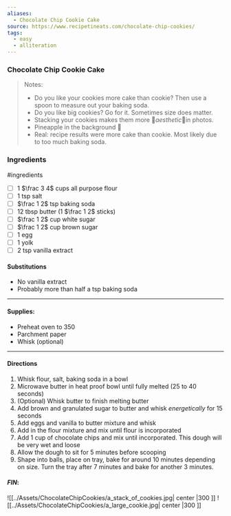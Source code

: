 ```yaml
---
aliases:
  - Chocolate Chip Cookie Cake
source: https://www.recipetineats.com/chocolate-chip-cookies/
tags:
  - easy
  - alliteration
---
```

### Chocolate Chip Cookie Cake 

 > Notes: 
 >- Do you like your cookies more cake than cookie? Then use a spoon to measure out your baking soda. 
 >- Do you like big cookies? Go for it. Sometimes size does matter. 
 >- Stacking your cookies makes them more 🌟*aesthetic*🌟in photos. 
 >- Pineapple in the background 🍍
 >- Real: recipe results were more cake than cookie. Most likely due to too much baking soda. 

### Ingredients
#ingredients 
- [ ]  1 $\frac 3 4$ cups all purpose flour
- [ ] 1 tsp salt
- [ ] $\frac 1 2$ tsp baking soda
- [ ] 12 tbsp butter (1 $\frac 1 2$ sticks)
- [ ] $\frac 1 2$ cup white sugar
- [ ] $\frac 1 2$ cup brown sugar
- [ ] 1 egg
- [ ] 1 yolk 
- [ ] 2 tsp vanilla extract
#### Substitutions
- No vanilla extract
- Probably more than half a tsp baking soda
---
#### Supplies:
- Preheat oven to 350
- Parchment paper
- Whisk (optional)

---
#### Directions
1. Whisk flour, salt, baking soda in a bowl
3. Microwave butter in heat proof bowl until fully melted (25 to 40 seconds)
4. (Optional) Whisk butter to finish melting butter
2. Add brown and granulated sugar to butter and whisk *energetically* for 15 seconds
5. Add eggs and vanilla to butter mixture and whisk
6. Add in the flour mixture and mix until flour is incorporated
7. Add 1 cup of chocolate chips and mix until incorporated. This dough will be very wet and loose
8. Allow the dough to sit for 5 minutes before scooping
9. Shape into balls, place on tray, bake for around 10 minutes depending on size. Turn the tray after 7 minutes and bake for another 3 minutes. 

#### *FIN*:
![[../Assets/ChocolateChipCookies/a_stack_of_cookies.jpg| center |300 ]]
![[../Assets/ChocolateChipCookies/a_large_cookie.jpg| center |300 ]]


